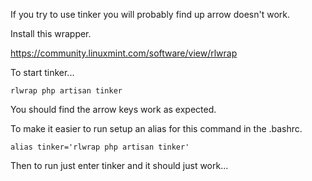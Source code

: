 
If you try to use tinker you will probably find up arrow doesn't work.

Install this wrapper.

https://community.linuxmint.com/software/view/rlwrap

To start tinker...

```
rlwrap php artisan tinker
```

You should find the arrow keys work as expected.

To make it easier to run setup an alias for this command in the .bashrc.

```
alias tinker='rlwrap php artisan tinker'
```

Then to run just enter tinker and it should just work...
